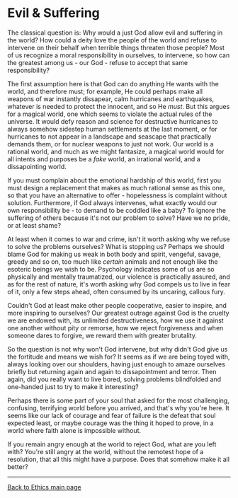# Evil & Suffering

The classical question is: Why would a just God allow evil and suffering in the world? How could a deity love the people of the world and refuse to intervene on their behalf when terrible things threaten those people? Most of us recognize a moral responsibility in ourselves, to intervene, so how can the greatest among us - our God - refuse to accept that same responsibility?

The first assumption here is that God can do anything He wants with the world, and therefore must; for example, He could perhaps make all weapons of war instantly dissapear, calm hurricanes and earthquakes, whatever is needed to protect the innocent, and so He *must*. But this argues for a magical world, one which seems to violate the actual rules of the universe. It would defy reason and science for destructive hurricanes to always somehow sidestep human settlements at the last moment, or for hurricanes to not appear in a landscape and seascape that practically demands them, or for nuclear weapons to just not work. Our world is a rational world, and much as we might fantasize, a magical world would for all intents and purposes be a *fake* world, an irrational world, and a dissapointing world.

If you must complain about the emotional hardship of this world, first you must design a replacement  that makes as much rational sense as this one, so that you have an alternative to offer - hopelessness is complaint without solution. Furthermore, if God always intervenes, what exactly would our own responsibility be - to demand to be coddled like a baby? To ignore the suffering of others because it's not our problem to solve? Have we no pride, or at least shame?

At least when it comes to war and crime, isn't it worth asking why we refuse to solve the problems ourselves? What is stopping us? Perhaps we should blame God for making us weak in both body and spirit, vengeful, savage, greedy and so on, too much like *certain* animals and not enough like the esoteric beings we wish to be. Psychology indicates some of us are so physically and mentally traumatized, our violence is practically assured, and as for the rest of nature, it's worth asking why God compels us to live in fear of it, only a few steps ahead, often consumed by its uncaring, callous fury.

Couldn't God at least make other people cooperative, easier to inspire, and more inspiring to ourselves? Our greatest outrage against God is the cruelty we are endowed with, its unlimited destructiveness, how we use it against one another without pity or remorse, how we reject forgiveness and when someone dares to forgive, we reward them with greater brutality.

So the question is not why won't God intervene, but why didn't God give us the fortitude and means we wish for? It seems as if we are being toyed with, always looking over our shoulders, having just enough to amaze ourselves briefly but returning again and again to dissapointment and terror. Then again, did you really want to live bored, solving problems blindfolded and one-handed just to try to make it interesting?

Perhaps there is some part of your soul that asked for the most challenging, confusing, terrifying world before you arrived, and that's why you're here. It seems like our lack of courage and fear of failure is the defeat that soul expected least, or maybe courage was the thing it hoped to prove, in a world where faith alone is impossible without.

If you remain angry enough at the world to reject God, what are you left with? You're still angry at the world, without the remotest hope of a resolution, that all this might have a purpose. Does that somehow make it all better?

----

[Back to Ethics main page](./README.md)
